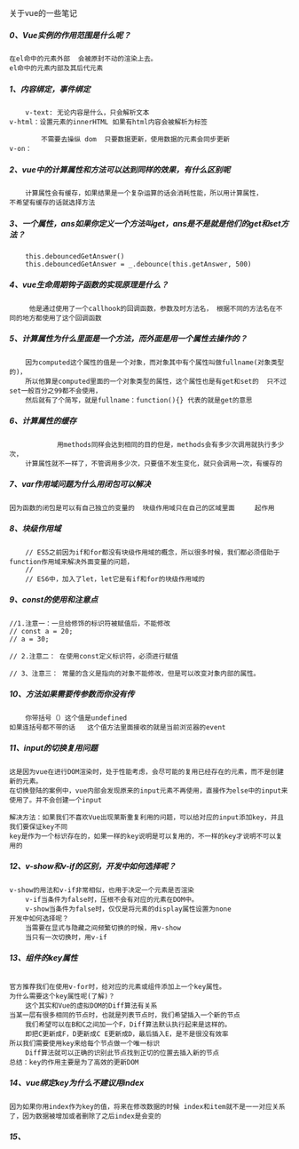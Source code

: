 关于vue的一些笔记

##### **0、Vue实例的作用范围是什么呢？**

	在el命中的元素外部  会被原封不动的渲染上去。
	el命中的元素内部及其后代元素
##### **1、内容绑定，事件绑定**

		v-text: 无论内容是什么，只会解析文本
	v-html：设置元素的innerHTML 如果有html内容会被解析为标签
	
			不需要去操纵 dom  只要数据更新，使用数据的元素会同步更新
	v-on：
##### **2、vue中的计算属性和方法可以达到同样的效果，有什么区别呢**

		计算属性会有缓存，如果结果是一个复杂运算的话会消耗性能，所以用计算属性，
	不希望有缓存的话就选择方法
##### **3、一个属性，ans如果你定义一个方法叫get，ans是不是就是他们的get和set方法？**

		this.debouncedGetAnswer()
		this.debouncedGetAnswer = _.debounce(this.getAnswer, 500)

##### **4、vue生命周期钩子函数的实现原理是什么？**

		 他是通过使用了一个callhook的回调函数，参数及时方法名， 根据不同的方法名在不同的地方都使用了这个回调函数

##### **5、计算属性为什么里面是一个方法，而外面是用一个属性去操作的？**

		因为computed这个属性的值是一个对象，而对象其中有个属性叫做fullname(对象类型的)，
		所以他算是computed里面的一个对象类型的属性，这个属性也是有get和set的  只不过set一般百分之99都不会使用，
		然后就有了个简写，就是fullname：function(){} 代表的就是get的意思
##### **6、计算属性的缓存**

				用methods同样会达到相同的目的但是，methods会有多少次调用就执行多少次，
		计算属性就不一样了，不管调用多少次，只要值不发生变化，就只会调用一次，有缓存的
##### **7、var作用域问题为什么用闭包可以解决**

```
因为函数的闭包是可以有自己独立的变量的  块级作用域只在自己的区域里面		起作用
```

##### **8、块级作用域**

		// ES5之前因为if和for都没有块级作用域的概念，所以很多时候，我们都必须借助于function作用域来解决外面变量的问题，
	    //
	    // ES6中，加入了let，let它是有if和for的块级作用域的
##### **9、const的使用和注意点**

	//1.注意一：一旦给修饰的标识符被赋值后，不能修改
	// const a = 20;
	// a = 30;
	
	// 2.注意二： 在使用const定义标识符，必须进行赋值
	
	// 3、注意三： 常量的含义是指向的对象不能修改，但是可以改变对象内部的属性。
##### **10、方法如果需要传参数而你没有传**

```
	你带括号（）这个值是undefined  
如果连括号都不带的话   这个值方法里面接收的就是当前浏览器的event
```
##### **11、input的切换复用问题**

```		
这是因为vue在进行DOM渲染时，处于性能考虑，会尽可能的复用已经存在的元素，而不是创建新的元素。
在切换登陆的案例中，vue内部会发现原来的input元素不再使用，直接作为else中的input来使用了。并不会创建一个input

解决方法：如果我们不喜欢Vue出现莱斯重复利用的问题，可以给对应的input添加key，并且我们要保证key不同
key是作为一个标识存在的，如果一样的key说明是可以复用的，不一样的key才说明不可以复用的
```

##### **12、v-show和v-if的区别，开发中如何选择呢？**

```
v-show的用法和v-if非常相似，也用于决定一个元素是否渲染
	v-if当条件为false时，压根不会有对应的元素在DOM中。
	v-show当条件为false时，仅仅是将元素的display属性设置为none
开发中如何选择呢？
	当需要在显式与隐藏之间频繁切换的时候，用v-show
	当只有一次切换时，用v-if
```

###### **13、组件的key属性**

```
官方推荐我们在使用v-for时，给对应的元素或组件添加上一个key属性。
为什么需要这个key属性呢(了解)？
	这个其实和Vue的虚拟DOM的Diff算法有关系
当某一层有很多相同的节点时，也就是列表节点时，我们希望插入一个新的节点
	我们希望可以在B和C之间加一个F，Diff算法默认执行起来是这样的。
	即把C更新成F，D更新成C E更新成D，最后插入E，是不是很没有效率
所以我们需要使用key来给每个节点做一个唯一标识
	Diff算法就可以正确的识别此节点找到正切的位置去插入新的节点
总结：key的作用主要是为了高效的更新DOM
```

##### **14、vue绑定key为什么不建议用index**

```
因为如果你用index作为key的值，将来在修改数据的时候 index和item就不是一一对应关系了，因为数据被增加或者删除了之后index是会变的
```

##### **15、**
